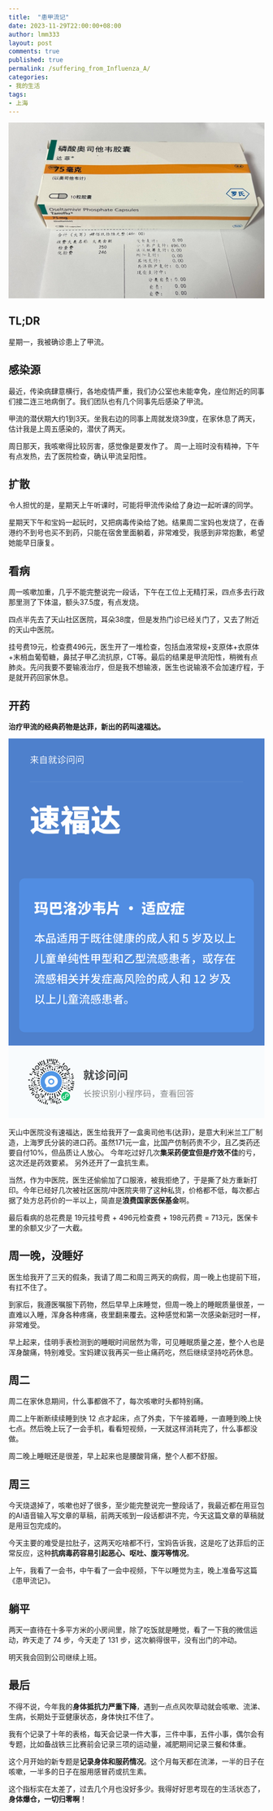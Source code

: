```yaml
---
title:  "患甲流记"
date: 2023-11-29T22:00:00+08:00
author: lmm333
layout: post
comments: true
published: true
permalink: /suffering_from_Influenza_A/
categories:
- 我的生活
tags:
- 上海
---
```

![达菲.JPG](../images/2023-11-29-suffering_from_influenza_A/达菲.JPG)
## TL;DR
星期一，我被确诊患上了甲流。

## 感染源
最近，传染病肆意横行，各地疫情严重，我们办公室也未能幸免，座位附近的同事们接二连三地病倒了。我们团队也有几个同事先后感染了甲流。

甲流的潜伏期大约1到3天。坐我右边的同事上周就发烧39度，在家休息了两天，估计我是上周五感染的，潜伏了两天。

周日那天，我咳嗽得比较厉害，感觉像是要发作了。 周一上班时没有精神，下午有点发热，去了医院检查，确认甲流呈阳性。

<!--more-->

## 扩散
令人担忧的是，星期天上午听课时，可能将甲流传染给了身边一起听课的同学。

星期天下午和宝妈一起玩时，又把病毒传染给了她。结果周二宝妈也发烧了，在香港约不到号也买不到药，只能在宿舍里面躺着，非常难受，我感到非常抱歉，希望她能早日康复。

## 看病

周一咳嗽加重，几乎不能完整说完一段话，下午在工位上无精打采，四点多去行政那里测了下体温，额头37.5度，有点发烧。

四点半先去了天山社区医院，耳朵38度，但是发热门诊已经关门了，又去了附近的天山中医院。

挂号费19元，检查费496元，医生开了一堆检查，包括血液常规+支原体+衣原体+末梢血葡萄糖，鼻拭子甲乙流抗原，CT等。最后的结果是甲流阳性，稍微有点肺炎。先问我要不要输液治疗，但是我不想输液，医生也说输液不会加速疗程，于是就开药回家休息。

## 开药

**治疗甲流的经典药物是达菲，新出的药叫速福达。**

![速福达.PNG](../images/2023-11-29-suffering_from_influenza_A/速福达.PNG)

天山中医院没有速福达，医生给我开了一盒奥司他韦(达菲)，是意大利米兰工厂制造，上海罗氏分装的进口药。虽然171元一盒，比国产仿制药贵不少，且乙类药还要自付10%，但品质让人放心。 今年吃过好几次**集采药便宜但是疗效不佳**的亏，这次还是药效要紧。 另外还开了一盒抗生素。

当然，作为中医院，医生还偷偷加了口服液，被我拒绝了，于是撕了处方重新打印。今年已经好几次被社区医院/中医院夹带了这种私货，价格都不低，每次都占据了处方总药价的一半以上，简直是**浪费国家医保基金**啊。

最后看病的总花费是 19元挂号费 + 496元检查费 + 198元药费 = 713元，医保卡里的余额又少了一大截。

## 周一晚，没睡好

医生给我开了三天的假条，我请了周二和周三两天的病假，周一晚上也提前下班，有扛不住了。

到家后，我遵医嘱服下药物，然后早早上床睡觉，但周一晚上的睡眠质量很差，一直难以入睡，浑身各种疼痛，夜里翻来覆去。这种感觉和第一次感染新冠时一样，非常难受。

早上起来，佳明手表检测到的睡眠时间居然为零，可见睡眠质量之差，整个人也是浑身酸痛，特别难受。宝妈建议我再买一些止痛药吃，然后继续坚持吃药休息。

## 周二

周二在家休息期间，什么事都做不了，每次咳嗽时头都特别痛。

周二上午断断续续睡到快 12 点才起床，点了外卖，下午接着睡，一直睡到晚上快七点。然后晚上玩了一会手机，看看短视频，一天就这样消耗完了，什么事都没做。

周二晚上睡眠还是很差，早上起来也是腰酸背痛，整个人都不舒服。

## 周三

今天烧退掉了，咳嗽也好了很多，至少能完整说完一整段话了，我最近都在用豆包的AI语音输入写文章的草稿，前两天咳到一段话都讲不完，今天这篇文章的草稿就是用豆包完成的。

今天主要的难受是拉肚子，这两天吃啥都不行，宝妈告诉我，这是吃了达菲后的正常反应，这种**抗病毒药容易引起恶心、呕吐、腹泻等情况**。

上午，我看了一会书，中午看了一会中视频，下午以睡觉为主，晚上准备写这篇《患甲流记》。

## 躺平

两天一直待在十多平方米的小房间里，除了吃饭就是睡觉，看了一下我的微信运动，昨天走了 74 步，今天走了 131 步，这次躺得很平，没有出门的冲动。

明天我会回到公司继续上班。

## 最后

不得不说，今年我的**身体抵抗力严重下降**，遇到一点点风吹草动就会咳嗽、流涕、生病，长期处于亚健康状态，身体快扛不住了。

我有个记录了十年的表格，每天会记录一件大事，三件中事，五件小事，偶尔会有专题，比如备战铁三比赛前会记录三项的运动量，减肥期间记录三餐和体重。

这个月开始的新专题是**记录身体和服药情况**。这个月每天都在流涕，一半的日子在咳嗽，一半多的日子在服用感冒药或抗生素。

这个指标实在太差了，过去几个月也没好多少。我得好好思考现在的生活状态了，**身体爆仓，一切归零啊**！